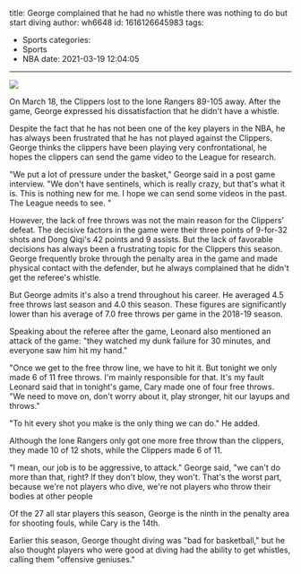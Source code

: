 title: George complained that he had no whistle  there was nothing to do but start diving
author: wh6648
id: 1616126645983
tags: 
- Sports
categories: 
- Sports
- NBA
date: 2021-03-19 12:04:05
---
![](https://p1.itc.cn/images01/20210318/e31bf15975c649d5bdf86d19f6258be2.jpeg)


On March 18, the Clippers lost to the lone Rangers 89-105 away. After the game, George expressed his dissatisfaction that he didn't have a whistle.

Despite the fact that he has not been one of the key players in the NBA, he has always been frustrated that he has not played against the Clippers. George thinks the clippers have been playing very confrontational, he hopes the clippers can send the game video to the League for research.

"We put a lot of pressure under the basket," George said in a post game interview. "We don't have sentinels, which is really crazy, but that's what it is. This is nothing new for me. I hope we can send some videos in the past. The League needs to see. "

However, the lack of free throws was not the main reason for the Clippers' defeat. The decisive factors in the game were their three points of 9-for-32 shots and Dong Qiqi's 42 points and 9 assists. But the lack of favorable decisions has always been a frustrating topic for the Clippers this season. George frequently broke through the penalty area in the game and made physical contact with the defender, but he always complained that he didn't get the referee's whistle.

But George admits it's also a trend throughout his career. He averaged 4.5 free throws last season and 4.0 this season. These figures are significantly lower than his average of 7.0 free throws per game in the 2018-19 season.

Speaking about the referee after the game, Leonard also mentioned an attack of the game: "they watched my dunk failure for 30 minutes, and everyone saw him hit my hand."

"Once we get to the free throw line, we have to hit it. But tonight we only made 6 of 11 free throws. I'm mainly responsible for that. It's my fault Leonard said that in tonight's game, Cary made one of four free throws. "We need to move on, don't worry about it, play stronger, hit our layups and throws."

"To hit every shot you make is the only thing we can do." He added.

Although the lone Rangers only got one more free throw than the clippers, they made 10 of 12 shots, while the Clippers made 6 of 11.

"I mean, our job is to be aggressive, to attack." George said, "we can't do more than that, right? If they don't blow, they won't. That's the worst part, because we're not players who dive, we're not players who throw their bodies at other people

Of the 27 all star players this season, George is the ninth in the penalty area for shooting fouls, while Cary is the 14th.

Earlier this season, George thought diving was "bad for basketball," but he also thought players who were good at diving had the ability to get whistles, calling them "offensive geniuses."

